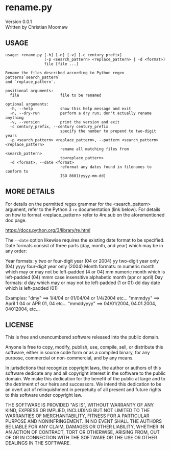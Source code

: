 # rename.py

Version 0.0.1    
Written by Christian Moomaw

## USAGE

	usage: rename.py [-h] [-n] [-v] [-c century_prefix]
	                 (-p <search_pattern> <replace_pattern> | -d <format>)
	                 file [file ...]

	Rename the files described according to Python regex patterns`search_pattern`
	and `replace_pattern`.

	positional arguments:
	  file                  file to be renamed

	optional arguments:
	  -h, --help            show this help message and exit
	  -n, --dry-run         perform a dry run; don't actually rename anything
	  -v, --version         print the version and exit
	  -c century_prefix, --century century_prefix
	                        specify the number to prepend to two-digit years
	  -p <search_pattern> <replace_pattern>, --pattern <search_pattern> <replace_pattern>
	                        rename all matching files from <search_pattern>
	                        to<replace_pattern>
	  -d <format>, --date <format>
	                        reformat any dates found in filenames to conform to
	                        ISO 8601(yyyy-mm-dd)

## MORE DETAILS

For details on the permitted regex grammar for the <search_pattern> argument,
refer to the Python 3 `re` documentation (link below). For details on how to
format <replace_pattern> refer to #re.sub on the aforementioned doc page.

https://docs.python.org/3/library/re.html

The `--date` option likewise requires the existing date format to be specified.
Date formats consist of three parts (day, month, and year) which may be in any
order:

Year formats:
    y    two or four-digit year (04 or 2004)
    yy   two-digit year only (04)
    yyyy four-digit year only (2004)
Month formats:
    m    numeric month which may or may not be left-padded (4 or 04)
    mm   numeric month which is left-padded (04)
    mmm  case insensitive alphabetic month (apr or april)
Day formats:
    d    day which may or may not be left-padded (1 or 01)
    dd   day date which is left-padded (01)

Examples:
"dmy"      ==> 1/4/04 or 01/04/04 or 1/4/2004 etc...
"mmmdyy"   ==> April 1 04 or APR 01, 04 etc...
"mmddyyyy" ==> 04/01/2004, 04.01.2004, 04012004, etc...

## LICENSE

This is free and unencumbered software released into the public domain.

Anyone is free to copy, modify, publish, use, compile, sell, or
distribute this software, either in source code form or as a compiled
binary, for any purpose, commercial or non-commercial, and by any
means.

In jurisdictions that recognize copyright laws, the author or authors
of this software dedicate any and all copyright interest in the
software to the public domain. We make this dedication for the benefit
of the public at large and to the detriment of our heirs and
successors. We intend this dedication to be an overt act of
relinquishment in perpetuity of all present and future rights to this
software under copyright law.

THE SOFTWARE IS PROVIDED "AS IS", WITHOUT WARRANTY OF ANY KIND,
EXPRESS OR IMPLIED, INCLUDING BUT NOT LIMITED TO THE WARRANTIES OF
MERCHANTABILITY, FITNESS FOR A PARTICULAR PURPOSE AND NONINFRINGEMENT.
IN NO EVENT SHALL THE AUTHORS BE LIABLE FOR ANY CLAIM, DAMAGES OR
OTHER LIABILITY, WHETHER IN AN ACTION OF CONTRACT, TORT OR OTHERWISE,
ARISING FROM, OUT OF OR IN CONNECTION WITH THE SOFTWARE OR THE USE OR
OTHER DEALINGS IN THE SOFTWARE.
